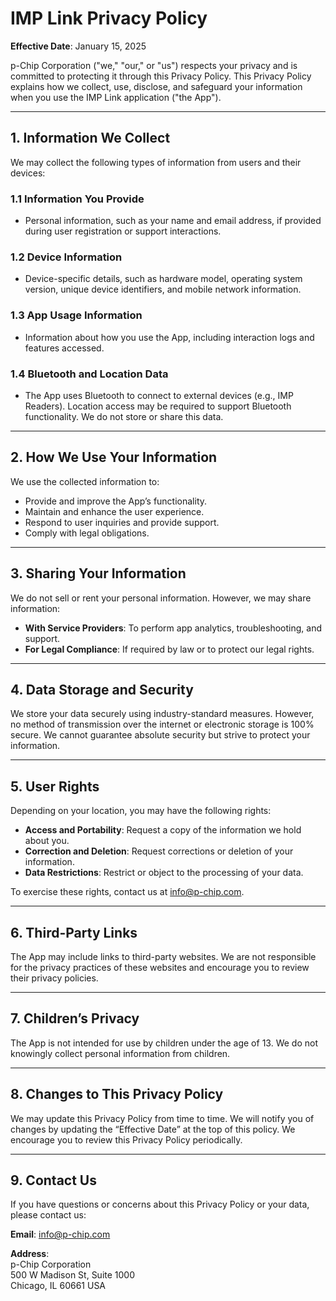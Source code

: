 # IMP Link Privacy Policy

**Effective Date**: January 15, 2025

p-Chip Corporation ("we," "our," or "us") respects your privacy and is committed to protecting it through this Privacy Policy. This Privacy Policy explains how we collect, use, disclose, and safeguard your information when you use the IMP Link application ("the App").

---

## 1. Information We Collect

We may collect the following types of information from users and their devices:

### 1.1 Information You Provide
- Personal information, such as your name and email address, if provided during user registration or support interactions.

### 1.2 Device Information
- Device-specific details, such as hardware model, operating system version, unique device identifiers, and mobile network information.

### 1.3 App Usage Information
- Information about how you use the App, including interaction logs and features accessed.

### 1.4 Bluetooth and Location Data
- The App uses Bluetooth to connect to external devices (e.g., IMP Readers). Location access may be required to support Bluetooth functionality. We do not store or share this data.

---

## 2. How We Use Your Information

We use the collected information to:
- Provide and improve the App’s functionality.
- Maintain and enhance the user experience.
- Respond to user inquiries and provide support.
- Comply with legal obligations.

---

## 3. Sharing Your Information

We do not sell or rent your personal information. However, we may share information:
- **With Service Providers**: To perform app analytics, troubleshooting, and support.
- **For Legal Compliance**: If required by law or to protect our legal rights.

---

## 4. Data Storage and Security

We store your data securely using industry-standard measures. However, no method of transmission over the internet or electronic storage is 100% secure. We cannot guarantee absolute security but strive to protect your information.

---

## 5. User Rights

Depending on your location, you may have the following rights:
- **Access and Portability**: Request a copy of the information we hold about you.
- **Correction and Deletion**: Request corrections or deletion of your information.
- **Data Restrictions**: Restrict or object to the processing of your data.

To exercise these rights, contact us at [info@p-chip.com](mailto:info@p-chip.com).

---

## 6. Third-Party Links

The App may include links to third-party websites. We are not responsible for the privacy practices of these websites and encourage you to review their privacy policies.

---

## 7. Children’s Privacy

The App is not intended for use by children under the age of 13. We do not knowingly collect personal information from children.

---

## 8. Changes to This Privacy Policy

We may update this Privacy Policy from time to time. We will notify you of changes by updating the “Effective Date” at the top of this policy. We encourage you to review this Privacy Policy periodically.

---

## 9. Contact Us

If you have questions or concerns about this Privacy Policy or your data, please contact us:

**Email**: [info@p-chip.com](mailto:info@p-chip.com)

**Address**:  
p-Chip Corporation  
500 W Madison St, Suite 1000  
Chicago, IL 60661 USA

